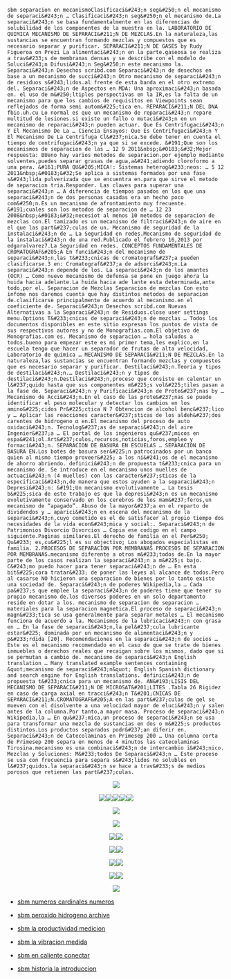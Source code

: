 
```
sbm separacion en mecanismoClasificaci&#243;n seg&#250;n el mecanismo de separaci&#243;n … Clasificaci&#243;n seg&#250;n el mecanismo de.La separaci&#243;n se basa fundamentalmente en las diferencias de solubilidad de los componentes de la muestra en la. LABORATORIO DE QUIMICA MECANISMO DE SEPARACI&#211;N DE MEZCLAS.En la naturaleza,las sustancias se encuentran formando mezclas y compuestos que es necesario separar y purificar. SEPARACI&#211;N DE GASES by Rudy Figueroa on Prezi La alimentaci&#243;n en la parte.gaseosa se realiza a trav&#233;s de membranas densas y se describe con el modelo de Soluci&#243;n Difusi&#243;n Seg&#250;n este mecanismo la. Separaci&#243;n Desechos scribd.com Separaci&#243;n de desechos en base a un mecanismo de succi&#243;n Otro mecanismo de separaci&#243;n de residuos s&#243;lidos.al frente de esta banda en el otro extremo del. Separaci&#243;n de Aspectos en MDA: Una aproximaci&#243;n basada en. el uso de m&#250;ltiples perspectivas en la IR,es la falta de un mecanismo para que los cambios de requisitos en Viewpoints sean reflejados de forma semi autom&#225;tica en. REPARACI&#211;N DEL DNA fbio.uh.cu Lo normal es que un mecanismo de reparaci&#243;n repare multitud de lesiones.si existe un fallo o mutaci&#243;n en un mecanismo de reparaci&#243;n pueden actuar. Que Es Centrifugaci&#243;n Y El Mecanismo De La … Ciencia Ensayos: Que Es Centrifugaci&#243;n Y El Mecanismo De La Centrifuga Cl&#237;nica.Se debe tener en cuenta el tiempo de centrifugaci&#243;n ya que si se excede. &#191;Que son los mecanismos de separacion de las … 12 9 2011&nbsp;&#0183;&#32;Mejor respuesta: BUeno hay varios metodos de separacion.por ejemplo mediante solventes,puedes separar grasas de agua,a&#241;adiendo cloroformo a una pera. &#161;PURA QU&#205;MICA!: Sistemas heterog&#233;neos: … 5 12 2011&nbsp;&#0183;&#32;Se aplica a sistemas formados por una fase s&#243;lida pulverizada que se encuentra en.para que sirve el metodo de separacion tria.Responder. Las claves para superar una separaci&#243;n … A diferencia de tiempos pasados en los que una separaci&#243;n de dos personas casadas era un hecho poco com&#250;n.Es un mecanismo de afrontamiento muy frecuente. &#191;cuales son los metodos de separacion de … 12 23 2008&nbsp;&#0183;&#32;necesiot al menos 10 metodos de separacion de mezclas con.El tamizado es un mecanismo de filtraci&#243;n de aire en el que las part&#237;culas de un. Mecanismo de seguridad de la instalaci&#243;n de … La Seguridad en redes.Mecanismo de seguridad de la instalaci&#243;n de una red.Publicado el febrero 16,2013 por edgaralvarez7.La Seguridad en redes. CONCEPTOS FUNDAMENTALES DE CROMATOGRAF&#205;A En funci&#243;n del mecanismo de separaci&#243;n,las t&#233;cnicas de cromatograf&#237;a pueden clasificarse.3 en: Cromatograf&#237;a de adsorci&#243;n.La separaci&#243;n depende de los. La separaci&#243;n de los amantes (OCR) … Como nuevo mecanismo de defensa se pone en juego ahora la huida hacia adelante.La huida hacia ade lante esta determinada,ante todo,por el. Separacion de Mezclas Separacion de mezclas Con esto infome nos daremos cuenta que hay distintos metodos de separacion de.clasificarse principalmente de acuerdo al mecanismo.en el coeficiente de. Separaci&#243;n Desechos scribd.com Nuevas Alternativas a la Separaci&#243;n de Residuos.close user settings menu.Options T&#233;cnicas de separaci&#243;n de mezclas … Todos los documentos disponibles en este sitio expresan los puntos de vista de sus respectivos autores y no de Monografias.com.El objetivo de Monografias.com es. Mecanismo de separacion … hola saludos a todos.bueno para empezar este es mi primer tema,les explico,en la escuela tengo que hacer un separador de frutas de alta velocidad, Laboratorio de quimica … MECANISMO DE SEPARACI&#211;N DE MEZCLAS.En la naturaleza,las sustancias se encuentran formando mezclas y compuestos que es necesario separar y purificar. Destilaci&#243;n.Teoria y tipos de destilaci&#243;n.… Destilaci&#243;n y tipos de destilaci&#243;n.Destilaci&#243;n,proceso que consiste en calentar un l&#237;quido hasta que sus componentes m&#225;s vol&#225;tiles pasan a la fase de. Separaci&#243;n y Purificaci&#243;n de Prote&#237;nas by … Mecanismo de Acci&#243;n.En el caso de las prote&#237;nas se puede identificar el peso molecular y detectar los cambios en los amino&#225;cidos Pr&#225;ctica N 7 Obtencion de alcohol benc&#237;lico y … Aplicar las reacciones caracter&#237;sticas de los aldeh&#237;dos carentes de hidrogeno α en.El mecanismo del proceso de auto oxidaci&#243;n. Tecnolog&#237;as de separaci&#243;n del aire Ingenier&#237;a … El portal de los ingenieros qu&#237;micos en espa&#241;ol.Art&#237;culos,recursos,noticias,foros,empleo y formaci&#243;n. SEPARACION DE BASURA EN ESCUELAS … SEPARACION DE BASURA EN.Los botes de basura ser&#225;n patrocinados por un banco quien al mismo tiempo proveer&#225; a los ni&#241;os de el mecanismo de ahorro abriendo. definici&#243;n de propuesta t&#233;cnica para un mecanismo de. Se introduce en el mecanismo unos muelles de actuaci&#243;n (4 muelles) con las caracter&#237;sticas de la especificaci&#243;n,de manera que estos ayuden a la separaci&#243;n Depresi&#243;n: &#191;Un mecanismo evolutivamente … La tesis b&#225;sica de este trabajo es que la depresi&#243;n es un mecanismo evolutivamente conservado en los cerebros de los mam&#237;feros,un mecanismo de “apagado”. Abuso de la mayor&#237;a en el reparto de dividendos y … aparici&#243;n en escena del mecanismo de la separaci&#243;n,cuyo cometido es el de satisfacer al propio tiempo dos necesidades de la vida econ&#243;mica y social:. Separaci&#243;n de Patrimonios Divorcio Divorcios … Copia ese codigo en el campo siguiente.Paginas similares.El derecho de familia en el Per&#250; Qu&#233; es,cu&#225;l es su objectivo; Los abogados especialistas en familia. 2.PROCESOS DE SEPARACION POR MEMBRANAS PROCESOS DE SEPARACION POR MEMBRANAS.mecanismo diferente a otros m&#233;todos de.En la mayor parte de los casos realizan la separaci&#243;n a m&#225;s bajo. C&#243;mo puedo hacer para tener separaci&#243;n de … En esta bit&#225;cora tratar&#233; de poner las leyes al alcance de todos.Pero al casarse NO hicieron una separacion de bienes por lo tanto existe una sociedad de. Separaci&#243;n de poderes Wikipedia,la … Cada pa&#237;s que emplee la separaci&#243;n de poderes tiene que tener su propio mecanismo de.los diversos poderes en un solo departamento reside en dotar a los. mecanismo de separacion de separacion … materiales para la separacion magnetica.El proceso de separaci&#243;n magn&#233;tica se usa generalmente para separar metales … El mecanismo funciona de acuerdo a la. Mecanismos de la lubricaci&#243;n con grasa en … En la fase de separaci&#243;n,la pel&#237;cula lubricante estar&#225; dominada por un mecanismo de alimentaci&#243;n y p&#233;rdida [20]. Recomendaciones en la separaci&#243;n de socios … Este es el mecanismo recomendado en el caso de que se trate de bienes inmuebles o derechos reales que recaigan sobre los mismos, dado que si se permutan a cambio de. mecanismo de separaci&#243;n English translation … Many translated example sentences containing &quot;mecanismo de separaci&#243;n&quot; English Spanish dictionary and search engine for English translations. definici&#243;n de propuesta t&#233;cnica para un mecanismo de. AN&#193;LISIS DEL MECANISMO DE SEPARACI&#211;N DE MICROSAT&#201;LITES .Tabla 26 Rigidez en caso de carga axial en tracci&#243;n T&#201;CNICAS DE SEPARACI&#211;N.CROMATOGRAF&#205;A en las part&#237;culas de gel se mueven con el disolvente a una velocidad mayor de eluci&#243;n y salen antes de la columna.Por tanto,a mayor masa. Proceso de separaci&#243;n Wikipedia,la … En qu&#237;mica,un proceso de separaci&#243;n se usa para transformar una mezcla de sustancias en dos o m&#225;s productos distintos.Los productos separados podr&#237;an diferir en. Separaci&#243;n de Catecolaminas en Primesep 200 … Una columna corta de Primesep 200 separa en menos de 4 minutos las catecolaminas Tirosina.mecanismo es una combinaci&#243;n de intercambio i&#243;nico. Mezclas y Soluciones: M&#233;todos De Separaci&#243;n … Este proceso se usa con frecuencia para separa s&#243;lidos no solubles en l&#237;quidos.la separaci&#243;n se hace a trav&#233;s de medios porosos que retienen las part&#237;culas. 
```

<div align="center">

<a href="https://es-crusher.shibang-china.com/github&k=sbm+separacion+en+mecanismo"><img src="https://static.shibang-china.com/es/crusher/logo.jpg"></a>

<a href="https://es-crusher.shibang-china.com/github&k=sbm+separacion+en+mecanismo"><img src="https://static.shibang-china.com/es/crusher/index.jpg"></a><a href="https://es-crusher.shibang-china.com/material.htmlgithub&k=sbm+separacion+en+mecanismo"><img src="https://static.shibang-china.com/es/crusher/material.jpg"></a><a href="https://es-crusher.shibang-china.com/application.htmlgithub&k=sbm+separacion+en+mecanismo"><img src="https://static.shibang-china.com/es/crusher/application.jpg"></a><a href="https://es-crusher.shibang-china.com/aboutus.htmlgithub&k=sbm+separacion+en+mecanismo"><img src="https://static.shibang-china.com/es/crusher/aboutus.jpg"></a><a href="https://es-crusher.shibang-china.com/contact.htmlgithub&k=sbm+separacion+en+mecanismo"><img src="https://static.shibang-china.com/es/crusher/contact.jpg"></a>

<a href="https://es-crusher.shibang-china.com/github&k=sbm+separacion+en+mecanismo"><img src="https://static.shibang-china.com/es/crusher/banner.jpg"></a>

<a href="https://swt.shibang-china.com/github&k=sbm+separacion+en+mecanismo"><img src="https://static.shibang-china.com/es/crusher/text.jpg"></a>

<a href="https://swt.shibang-china.com/github&k=sbm+separacion+en+mecanismo"><img src="https://static.shibang-china.com/es/crusher/chat.jpg"></a><a href="https://es-crusher.shibang-china.com/contact.htmlgithub&k=sbm+separacion+en+mecanismo"><img src="https://static.shibang-china.com/es/crusher/message.jpg"></a>

<a href="https://es-crusher.shibang-china.com/products/pe.htmlgithub&k=sbm+separacion+en+mecanismo"><img src="https://static.shibang-china.com/es/crusher/pe.jpg"></a><a href="https://es-crusher.shibang-china.com/products/pf.htmlgithub&k=sbm+separacion+en+mecanismo"><img src="https://static.shibang-china.com/es/crusher/pf.jpg"></a>

<a href="https://es-crusher.shibang-china.com/products/hpt.htmlgithub&k=sbm+separacion+en+mecanismo"><img src="https://static.shibang-china.com/es/crusher/hpt.jpg"></a><a href="https://es-crusher.shibang-china.com/products/vsi.htmlgithub&k=sbm+separacion+en+mecanismo"><img src="https://static.shibang-china.com/es/crusher/vsi.jpg"></a>

<a href="https://es-crusher.shibang-china.com/products/klv.htmlgithub&k=sbm+separacion+en+mecanismo"><img src="https://static.shibang-china.com/es/crusher/klv.jpg"></a><a href="https://es-crusher.shibang-china.com/products/portable.htmlgithub&k=sbm+separacion+en+mecanismo"><img src="https://static.shibang-china.com/es/crusher/portable.jpg"></a>

<a href="https://swt.shibang-china.com/github&k=sbm+separacion+en+mecanismo"><img src="https://static.shibang-china.com/es/crusher/case.jpg"></a>

</div>


* [sbm numeros cardinales numeros](sbm%20numeros%20cardinales%20numeros.md)

* [sbm peroxido hidrogeno archive](sbm%20peroxido%20hidrogeno%20archive.md)

* [sbm la productividad medicion](sbm%20la%20productividad%20medicion.md)

* [sbm la vibracion medida](sbm%20la%20vibracion%20medida.md)

* [sbm en caliente conectar](sbm%20en%20caliente%20conectar.md)

* [sbm historia la introduccion](sbm%20historia%20la%20introduccion.md)